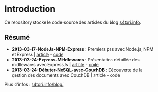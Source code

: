 # Introduction

Ce repository stocke le code-source des articles du blog [s4tori.info](http://s4tori.info/blog/).

## Résumé

- **2013-03-17-NodeJs-NPM-Express** : Premiers pas avec Node.js, NPM et Express | [article](http://s4tori.info/blog/?p=146) - [code](https://github.com/s4tori/Tutoriels/2013-03-17-NodeJs-NPM-Express)
- **2013-03-24-Express-Middlewares** : Présentation détaillée des midllewares avec ExpressJs | [article](http://s4tori.info/blog/?p=223) - [code](https://github.com/s4tori/Tutoriels/2013-03-24-Express-Middlewares)
- **2013-03-24-Débuter-NoSQL-avec-CouchDB** : Découverte de la gestion des documents avec CouchDB | [article](http://s4tori.info/blog/?p=376) - [code](https://github.com/s4tori/cURL-CouchDB-Js-Runner)

Plus d'infos : [s4tori.info/blog/](http://s4tori.info/blog/)

